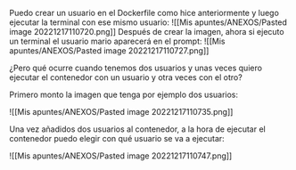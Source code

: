 Puedo crear un usuario en el Dockerfile como hice anteriormente y luego ejecutar la terminal con ese mismo usuario:
![[Mis apuntes/ANEXOS/Pasted image 20221217110720.png]]
Después de crear la imagen, ahora si ejecuto un terminal el usuario mario aparecerá en el prompt:
![[Mis apuntes/ANEXOS/Pasted image 20221217110727.png]]

¿Pero qué ocurre cuando tenemos dos usuarios y unas veces quiero ejecutar el contenedor con un usuario y otra veces con el otro?

Primero monto la imagen que tenga por ejemplo dos usuarios:

![[Mis apuntes/ANEXOS/Pasted image 20221217110735.png]]

Una vez añadidos dos usuarios al contenedor, a la hora de ejecutar el contenedor puedo elegir con qué usuario se va a ejecutar:

![[Mis apuntes/ANEXOS/Pasted image 20221217110747.png]]
